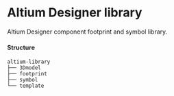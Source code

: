 # Altium Designer library
Altium Designer component footprint and symbol library.

#### Structure
```
altium-library
├── 3Dmodel
├── footprint
├── symbol
└── template
